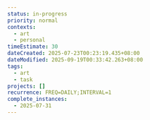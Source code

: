 ```yaml
---
status: in-progress
priority: normal
contexts:
  - art
  - personal
timeEstimate: 30
dateCreated: 2025-07-23T00:23:19.435+08:00
dateModified: 2025-09-19T00:33:42.263+08:00
tags:
  - art
  - task
projects: []
recurrence: FREQ=DAILY;INTERVAL=1
complete_instances:
  - 2025-07-31
---
```


